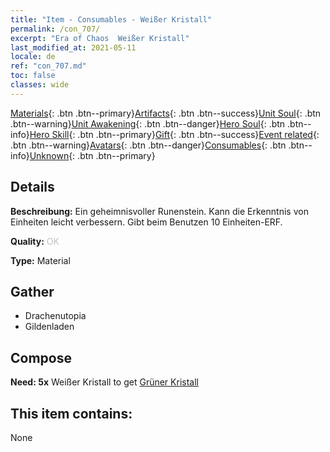 ```yaml
---
title: "Item - Consumables - Weißer Kristall"
permalink: /con_707/
excerpt: "Era of Chaos  Weißer Kristall"
last_modified_at: 2021-05-11
locale: de
ref: "con_707.md"
toc: false
classes: wide
---
```

 [Materials](/ItemsDE/){: .btn .btn--primary}[Artifacts](/ItemsDE/Artifacts/){: .btn .btn--success}[Unit Soul](/ItemsDE/UnitSoul/){: .btn .btn--warning}[Unit Awakening](/ItemsDE/UnitAwakening/){: .btn .btn--danger}[Hero Soul](/ItemsDE/HeroSoul/){: .btn .btn--info}[Hero Skill](/ItemsDE/HeroSkill/){: .btn .btn--primary}[Gift](/ItemsDE/Gift/){: .btn .btn--success}[Event related](/ItemsDE/Events/){: .btn .btn--warning}[Avatars](/ItemsDE/Avatars/){: .btn .btn--danger}[Consumables](/ItemsDE/Consumables/){: .btn .btn--info}[Unknown](/ItemsDE/Unknown/){: .btn .btn--primary}

## Details
 **Beschreibung:** Ein geheimnisvoller Runenstein. Kann die Erkenntnis von Einheiten leicht verbessern. Gibt beim Benutzen 10 Einheiten-ERF.

 **Quality:** <span style="color: #C0C0C0">OK</span>

 **Type:** Material

## Gather

*    Drachenutopia 
*    Gildenladen 

## Compose

 **Need: 5x** Weißer Kristall to get [Grüner Kristall](/ItemsDE/con_711/)

## This item contains:

  None

